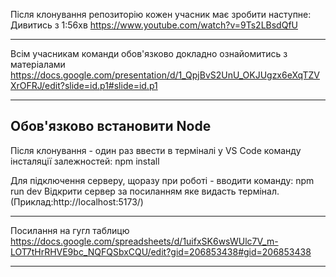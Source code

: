 Після клонування репозиторію кожен учасник має зробити наступне: Дивитись з
1:56хв https://www.youtube.com/watch?v=9Ts2LBsdQfU

---

Всім учасникам команди обов'язково докладно ознайомитись з матеріалами
https://docs.google.com/presentation/d/1_QpjBvS2UnU_OKJUgzx6eXqTZVXrOFRJ/edit?slide=id.p1#slide=id.p1

---

## Обов'язково встановити Node

Після клонування - один раз ввести в терміналі у VS Code команду інсталяції
залежностей: npm install

Для підключення серверу, щоразу при роботі - вводити команду: npm run dev
Відкрити сервер за посиланням яке видасть термінал.
(Приклад:http://localhost:5173/)

---

Посилання на гугл таблицю
https://docs.google.com/spreadsheets/d/1uifxSK6wsWUlc7V_m-LOT7tHrRHVE9bc_NQFQSbxCQU/edit?gid=206853438#gid=206853438

---
